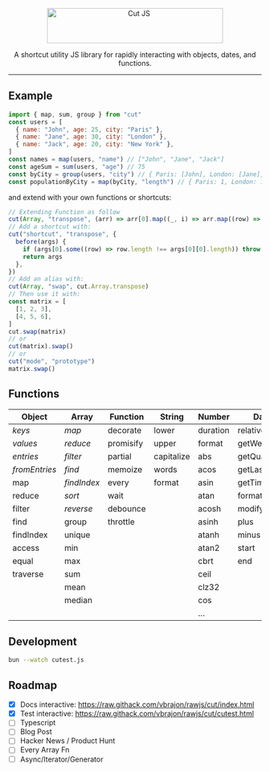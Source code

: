 <p align="center">
  <a href="https://raw.githack.com/vbrajon/rawjs/cut/index.html" target="_blank">
    <picture>
      <source media="(prefers-color-scheme: dark)" srcset="https://raw.githubusercontent.com/vbrajon/rawjs/cut/logo-dark.svg">
      <source media="(prefers-color-scheme: light)" srcset="https://raw.githubusercontent.com/vbrajon/rawjs/cut/logo-light.svg">
      <img alt="Cut JS" src="https://raw.githubusercontent.com/vbrajon/rawjs/cut/logo-light.svg" width="350" height="70" style="max-width: 100%;">
    </picture>
  </a>
</p>

<p align="center">
  A shortcut utility JS library for rapidly interacting with objects, dates, and functions.
</p>

---

## Example

```js
import { map, sum, group } from "cut"
const users = [
  { name: "John", age: 25, city: "Paris" },
  { name: "Jane", age: 30, city: "London" },
  { name: "Jack", age: 20, city: "New York" },
]
const names = map(users, "name") // ["John", "Jane", "Jack"]
const ageSum = sum(users, "age") // 75
const byCity = group(users, "city") // { Paris: [John], London: [Jane], New York: [Jack] }
const populationByCity = map(byCity, "length") // { Paris: 1, London: 1, New York: 1 }
```

and extend with your own functions or shortcuts:

```js
// Extending Function as follow
cut(Array, "transpose", (arr) => arr[0].map((_, i) => arr.map((row) => row[i])))
// Add a shortcut with:
cut("shortcut", "transpose", {
  before(args) {
    if (args[0].some((row) => row.length !== args[0][0].length)) throw new Error("Not a matrix")
    return args
  },
})
// Add an alias with:
cut(Array, "swap", cut.Array.transpose)
// Then use it with:
const matrix = [
  [1, 2, 3],
  [4, 5, 6],
]
cut.swap(matrix)
// or
cut(matrix).swap()
// or
cut("mode", "prototype")
matrix.swap()
```

## Functions

| Object        | Array       | Function  | String     | Number   | Date        | RegExp |
| ------------- | ----------- | --------- | ---------- | -------- | ----------- | ------ |
| _keys_        | _map_       | decorate  | lower      | duration | relative    | escape |
| _values_      | _reduce_    | promisify | upper      | format   | getWeek     | plus   |
| _entries_     | _filter_    | partial   | capitalize | abs      | getQuarter  | minus  |
| _fromEntries_ | _find_      | memoize   | words      | acos     | getLastDate |        |
| map           | _findIndex_ | every     | format     | asin     | getTimezone |        |
| reduce        | _sort_      | wait      |            | atan     | format      |        |
| filter        | _reverse_   | debounce  |            | acosh    | modify      |        |
| find          | group       | throttle  |            | asinh    | plus        |        |
| findIndex     | unique      |           |            | atanh    | minus       |        |
| access        | min         |           |            | atan2    | start       |        |
| equal         | max         |           |            | cbrt     | end         |        |
| traverse      | sum         |           |            | ceil     |             |        |
|               | mean        |           |            | clz32    |             |        |
|               | median      |           |            | cos      |             |        |
|               |             |           |            | …        |             |        |

## Development

```bash
bun --watch cutest.js
```

## Roadmap

- [x] Docs interactive: https://raw.githack.com/vbrajon/rawjs/cut/index.html
- [x] Test interactive: https://raw.githack.com/vbrajon/rawjs/cut/cutest.html
- [ ] Typescript
- [ ] Blog Post
- [ ] Hacker News / Product Hunt
- [ ] Every Array Fn
- [ ] Async/Iterator/Generator
